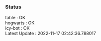 ### Status


table : OK  
hogwarts : OK  
icy-bot : OK  
Latest Update : 2022-11-17 02:42:36.788017
